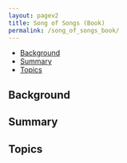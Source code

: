 ```yaml
---
layout: pagev2
title: Song of Songs (Book)
permalink: /song_of_songs_book/
---
```

- [Background](#background)
- [Summary](#summary)
- [Topics](#topics)

## Background

## Summary

## Topics
